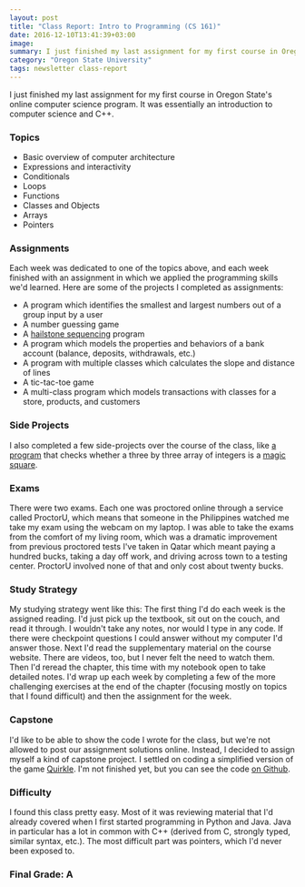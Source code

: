 ```yaml
---
layout: post
title: "Class Report: Intro to Programming (CS 161)"
date: 2016-12-10T13:41:39+03:00
image: 
summary: I just finished my last assignment for my first course in Oregon State's online computer science program. Here's a summary.
category: "Oregon State University"
tags: newsletter class-report
---
```


I just finished my last assignment for my first course in Oregon State's online computer science program. It was essentially an introduction to computer science and C++. 

### Topics

- Basic overview of computer architecture
- Expressions and interactivity
- Conditionals
- Loops
- Functions
- Classes and Objects
- Arrays
- Pointers

### Assignments

Each week was dedicated to one of the topics above, and each week finished with an assignment in which we applied the programming skills we'd learned. Here are some of the projects I completed as assignments: 

- A program which identifies the smallest and largest numbers out of a group input by a user
- A number guessing game
- A [hailstone sequencing](https://en.wikipedia.org/wiki/Collatz_conjecture) program
- A program which models the properties and behaviors of a bank account (balance, deposits, withdrawals, etc.)
- A program with multiple classes which calculates the slope and distance of lines
- A tic-tac-toe game
- A multi-class program which models transactions with classes for a store, products, and customers

### Side Projects

I also completed a few side-projects over the course of the class, like [a program](https://gist.github.com/alxmjo/435c61716a24aa27fe6bb7567dda1eef) that checks whether a three by three array of integers is a [magic square](https://en.wikipedia.org/wiki/Magic_square).

### Exams

There were two exams. Each one was proctored online through a service called ProctorU, which means that someone in the Philippines watched me take my exam using the webcam on my laptop. I was able to take the exams from the comfort of my living room, which was a dramatic improvement from previous proctored tests I've taken in Qatar which meant paying a hundred bucks, taking a day off work, and driving across town to a testing center. ProctorU involved none of that and only cost about twenty bucks.

### Study Strategy

My studying strategy went like this: The first thing I'd do each week is the assigned reading. I'd just pick up the textbook, sit out on the couch, and read it through. I wouldn't take any notes, nor would I type in any code. If there were checkpoint questions I could answer without my computer I'd answer those. Next I'd read the supplementary material on the course website. There are videos, too, but I never felt the need to watch them. Then I'd reread the chapter, this time with my notebook open to take detailed notes. I'd wrap up each week by completing a few of the more challenging exercises at the end of the chapter (focusing mostly on topics that I found difficult) and then the assignment for the week.

### Capstone

I'd like to be able to show the code I wrote for the class, but we're not allowed to post our assignment solutions online. Instead, I decided to assign myself a kind of capstone project. I settled on coding a simplified version of the game [Quirkle](https://en.wikipedia.org/wiki/Qwirkle). I'm not finished yet, but you can see the code [on Github](https://github.com/alxmjo/Quirk).

### Difficulty

I found this class pretty easy. Most of it was reviewing material that I'd already covered when I first started programming in Python and Java. Java in particular has a lot in common with C++ (derived from C, strongly typed, similar syntax, etc.). The most difficult part was pointers, which I'd never been exposed to. 

### Final Grade: A
